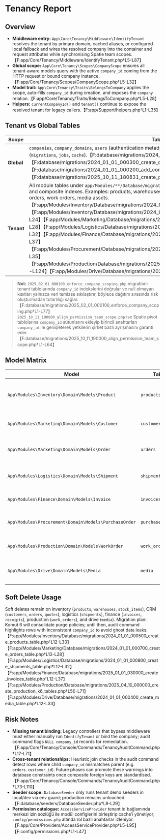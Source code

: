 # Tenancy Report

## Overview
- **Middleware entry:** `App\Core\Tenancy\Middleware\IdentifyTenant` resolves the tenant by primary domain, cached aliases, or configured local fallback and wires the resolved company into the container and request attributes while synchronising Spatie team scopes.【F:app/Core/Tenancy/Middleware/IdentifyTenant.php†L5-L87】
- **Global scope:** `App\Core\Tenancy\Scopes\CompanyScope` ensures all tenant-aware models query with the active `company_id` coming from the HTTP request or bound company instance.【F:app/Core/Tenancy/Scopes/CompanyScope.php†L5-L32】
- **Model trait:** `App\Core\Tenancy\Traits\BelongsToCompany` applies the scope, auto-fills `company_id` during creation, and exposes the `company` relation.【F:app/Core/Tenancy/Traits/BelongsToCompany.php†L5-L28】
- **Helpers:** `currentCompanyId()` and `tenant()` continue to expose the resolved tenant for legacy callers.【F:app/Support/helpers.php†L1-L35】

## Tenant vs Global Tables
| Scope | Tables |
| --- | --- |
| **Global** | `companies`, `company_domains`, `users` (authentication metadata), Spatie permission tables, framework tables (`migrations`, `jobs`, `cache`).【F:database/migrations/2024_01_01_000100_create_companies_table.php†L1-L27】【F:database/migrations/2024_01_01_000300_create_company_domains_table.php†L12-L24】【F:database/migrations/2024_01_01_000200_add_company_id_to_users_table.php†L15-L65】【F:database/migrations/2025_10_11_180831_create_permission_tables.php†L13-L108】 |
| **Tenant** | All module tables under `app/Modules/**/Database/migrations` include a required `company_id` with cascaded FK and composite indexes. Examples: products, warehouses, customers, orders, shipments, invoices, purchase orders, work orders, media assets.【F:app/Modules/Inventory/Database/migrations/2024_01_01_000500_create_products_table.php†L12-L33】【F:app/Modules/Inventory/Database/migrations/2024_01_02_000300_create_warehouses_table.php†L12-L24】【F:app/Modules/Marketing/Database/migrations/2024_01_01_000700_create_orders_table.php†L13-L28】【F:app/Modules/Logistics/Database/migrations/2024_01_01_000800_create_shipments_table.php†L12-L32】【F:app/Modules/Finance/Database/migrations/2025_01_01_030000_create_invoices_table.php†L12-L37】【F:app/Modules/Procurement/Database/migrations/2025_01_12_000000_create_ap_invoices_table.php†L12-L35】【F:app/Modules/Production/Database/migrations/2025_04_10_000000_create_production_k6_tables.php†L16-L124】【F:app/Modules/Drive/Database/migrations/2024_01_01_000400_create_media_table.php†L12-L33】 |

> **Not:** `2025_02_01_000100_enforce_company_scoping.php` migrationı tenant tablolarında `company_id` indekslerini doğrular ve null olmayan kısıtları yalnızca veri temizse sıkılaştırır, böylece dağıtım sırasında risk oluşturmadan tutarlılığı sağlar.【F:database/migrations/2025_02_01_000100_enforce_company_scoping.php†L1-L77】  `2025_10_11_190000_align_permission_team_scope.php` ise Spatie pivot tablolarına `company_id` sütunlarını ekleyip birincil anahtarları `company_id` ile genişleterek yetkilerin şirket bazlı ayrışmasını garanti eder.【F:database/migrations/2025_10_11_190000_align_permission_team_scope.php†L1-L64】

## Model Matrix
| Model | Table | `company_id` | Index / Unique | Relationships | Recommendation |
| --- | --- | --- | --- | --- | --- |
| `App\Modules\Inventory\Domain\Models\Product` | `products` | Required FK (`->constrained()`), auto-set by trait | Unique `company_id+sku`, indexes on status and media references【F:app/Modules/Inventory/Database/migrations/2024_01_01_000500_create_products_table.php†L12-L33】 | Belongs to media, category, unit; has many variants, gallery, stock records.【F:app/Modules/Inventory/Domain/Models/Product.php†L7-L74】 | Continue using trait; consider future observers to cascade `company_id` to related stock movements during manual inserts. |
| `App\Modules\Marketing\Domain\Models\Customer` | `customers` | Required | Unique `company_id+code` and `company_id+email`; indexes on status segments via requests.【F:app/Modules/Marketing/Database/migrations/2024_01_01_000600_create_customers_table.php†L12-L28】 | Has addresses, contacts, orders.【F:app/Modules/Marketing/Domain/Models/Customer.php†L13-L62】 | Ensure legacy CRM controllers switch to `module=Marketing` namespace when migrated. |
| `App\Modules\Marketing\Domain\Models\Order` | `orders` | Required | Unique `company_id+order_no`; indexes on customer/status.【F:app/Modules/Marketing/Database/migrations/2024_01_01_000700_create_orders_table.php†L13-L28】 | Belongs to customer, has many lines & activities.【F:app/Modules/Marketing/Domain/Models/Order.php†L12-L66】 | When porting to Marketing module, reuse trait and ensure request validation stays tenant-scoped. |
| `App\Modules\Logistics\Domain\Models\Shipment` | `shipments` | Required | Unique `company_id+shipment_no`; status indexes.【F:app/Modules/Logistics/Database/migrations/2024_01_01_000800_create_shipments_table.php†L12-L32】 | Belongs to order and warehouse; has lines.【F:app/Modules/Logistics/Domain/Models/Shipment.php†L12-L74】 | Add composite FK validations when logistics module moves to consoles orchestration. |
| `App\Modules\Finance\Domain\Models\Invoice` | `invoices` | Required | Unique `company_id+invoice_no`; indexes for customer/status/date.【F:app/Modules/Finance/Database/migrations/2025_01_01_030000_create_invoices_table.php†L12-L37】 | Belongs to customer/order; has lines, receipts, allocations.【F:app/Modules/Finance/Domain/Models/Invoice.php†L13-L80】 | Extend trait usage across AP models and ensure audit trail respects tenant scope. |
| `App\Modules\Procurement\Domain\Models\PurchaseOrder` | `purchase_orders` | Required | Unique `company_id+po_number`; indexes on vendor/date.【F:database/migrations/2025_02_15_000020_add_number_columns_to_documents.php†L8-L47】 | Has lines, GRNs, vendor relation.【F:app/Modules/Procurement/Domain/Models/PurchaseOrder.php†L10-L54】 | Add composite unique on `company_id+vendor_reference` when migrating historical data. |
| `App\Modules\Production\Domain\Models\WorkOrder` | `work_orders` | Required | Unique `company_id+doc_no`; indexes on status.【F:app/Modules/Production/Database/migrations/2025_04_10_000000_create_production_k6_tables.php†L50-L71】 | Belongs to product; has materials and receipts.【F:app/Modules/Production/Domain/Models/WorkOrder.php†L14-L79】 | Plan for composite FK enforcement in Komut 6 once BOM module lands. |
| `App\Modules\Drive\Domain\Models\Media` | `media` | Required | Indexed by `company_id`, category, importance.【F:app/Modules/Drive/Database/migrations/2024_01_01_000400_create_media_table.php†L12-L33】 | Belongs to uploader; cascade deletes clean disks.【F:app/Modules/Drive/Domain/Models/Media.php†L13-L78】 | During tenancy audit ensure purging script respects tenant-based storage directories. |

## Soft Delete Usage
Soft deletes remain on inventory (`products`, `warehouses`, `stock_items`), CRM (`customers`, `orders`, `quotes`), logistics (`shipments`), finance (`invoices`, `receipts`), production (`work_orders`), and drive (`media`). Migration plan: Komut 6 will consolidate purge policies; until then, audit command highlights rows with inconsistent `company_id` to avoid ghost data leaks.【F:app/Modules/Inventory/Database/migrations/2024_01_01_000500_create_products_table.php†L12-L33】【F:app/Modules/Marketing/Database/migrations/2024_01_01_000700_create_orders_table.php†L13-L28】【F:app/Modules/Logistics/Database/migrations/2024_01_01_000800_create_shipments_table.php†L12-L32】【F:app/Modules/Finance/Database/migrations/2025_01_01_030000_create_invoices_table.php†L12-L37】【F:app/Modules/Production/Database/migrations/2025_04_10_000000_create_production_k6_tables.php†L50-L71】【F:app/Modules/Drive/Database/migrations/2024_01_01_000400_create_media_table.php†L12-L33】

## Risk Notes
- **Missing tenant binding:** Legacy controllers that bypass middleware must either manually run `IdentifyTenant` or bind the company; audit command flags `NULL company_id` records for remediation.【F:app/Core/Tenancy/Console/Commands/TenancyAuditCommand.php†L17-L71】
- **Cross-tenant relationships:** Heuristic join checks in the audit command detect rows where child `company_id` mismatches parent (e.g. `orders.customer_id`). Future phases can promote these warnings into database constraints once composite foreign keys are standardised.【F:app/Core/Tenancy/Console/Commands/TenancyAuditCommand.php†L73-L110】
- **Seeder scope:** `DatabaseSeeder` only runs tenant demo seeders in local/dev via env guard; production remains untouched.【F:database/seeders/DatabaseSeeder.php†L9-L29】
- **Permission catalogue:** `AccessServiceProvider` tenant id bağlamında merkezi izin sözlüğü ile modül configlerini birleştirip cache’i yönetiyor; `config/permissions.php` altında rol bazlı anahtarlar izleniyor.【F:app/Core/Providers/AccessServiceProvider.php†L5-L95】【F:config/permissions.php†L1-L47】

